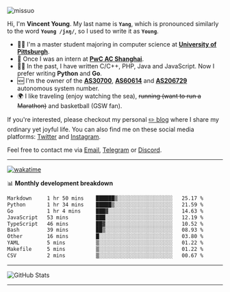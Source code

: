 <p align="left"> <img src="https://komarev.com/ghpvc/?username=missuo&label=Profile%20views&color=0e75b6&style=flat" alt="missuo" /> </p>


Hi, I'm **Vincent Young**. My last name is **`Yang`**, which is pronounced similarly to the word **`Young /jʌŋ/`**, so I used to write it as **`Young`**. 

-  👨‍🎓 I'm a master student majoring in computer science at [**University of Pittsburgh**](https://www.pitt.edu).
-  💼 Once I was an intern at **[PwC AC Shanghai](https://www.linkedin.com/company/pwc-ac-shanghai/)**.
-  👨‍💻 In the past, I have written C/C++, PHP, Java and JavaScript. Now I prefer writing **Python** and **Go**.
-  🆕 I'm the owner of the **[AS30700](https://bgp.tools/as/30700)**, **[AS60614](https://bgp.tools/as/60614)** and **[AS206729](https://bgp.tools/as/206729)** autonomous system number.
-  🌍 I like traveling (enjoy watching the sea), ~~running (want to run a Marathon)~~ and basketball (GSW fan).

If you're interested, please checkout my personal [✏️ blog](https://missuo.me/) where I share my ordinary yet joyful life. You can also find me on these social media platforms: [Twitter](https://twitter.com/m1ssuo) and [Instagram](https://www.instagram.com/missuo.me).

Feel free to contact me via <a href="mailto:i@yyt.moe">Email</a>, [Telegram](https://t.me/missuo) or [Discord](https://discordapp.com/users/missuo#7448).

-------

[![wakatime](https://wakatime.com/badge/user/c13cd961-40ca-417a-afb6-1f9ea8ac295c.svg)](https://wakatime.com/@missuo)

📊 **Monthly development breakdown**
<!--START_SECTION:waka-->

```txt
Markdown     1 hr 50 mins    ██████▒░░░░░░░░░░░░░░░░░░   25.17 %
Python       1 hr 34 mins    █████▒░░░░░░░░░░░░░░░░░░░   21.59 %
Go           1 hr 4 mins     ███▓░░░░░░░░░░░░░░░░░░░░░   14.63 %
JavaScript   53 mins         ███░░░░░░░░░░░░░░░░░░░░░░   12.19 %
TypeScript   46 mins         ██▓░░░░░░░░░░░░░░░░░░░░░░   10.52 %
Bash         39 mins         ██▒░░░░░░░░░░░░░░░░░░░░░░   08.93 %
Other        16 mins         █░░░░░░░░░░░░░░░░░░░░░░░░   03.80 %
YAML         5 mins          ▒░░░░░░░░░░░░░░░░░░░░░░░░   01.22 %
Makefile     5 mins          ▒░░░░░░░░░░░░░░░░░░░░░░░░   01.22 %
CSV          2 mins          ▒░░░░░░░░░░░░░░░░░░░░░░░░   00.67 %
```

<!--END_SECTION:waka-->

-------

![GitHub Stats](https://github-readme-stats-opal-alpha-76.vercel.app/api?username=missuo&show_icons=true&theme=transparent)

-------

